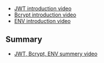 - [JWT introduction video](https://www.youtube.com/watch?v=P2CPd9ynFLg)
- [Bcrypt introduction video](https://www.youtube.com/watch?v=O6cmuiTBZVs)
- [ENV introduction video](https://www.youtube.com/watch?v=hZUNMYU4Kzo)
## Summary
- [JWT, Bcrypt, ENV summery video](https://somup.com/cZXOqRJ5jr)
